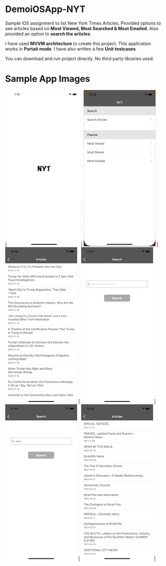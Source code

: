# DemoiOSApp-NYT
Sample iOS assignment to list New York Times Articles. Provided options to see articles based on **Most Viewed, Most Searched & Most Emailed**. Also provided an option to **search the articles**.

I have used **MVVM architecture** to create this project. This application works in **Portait mode**. I have also written a few **Unit testcases**.

You can download and run project directly. No third party libraries used.

# Sample App Images

| ![alt text](https://github.com/26-max/DemoiOSApp-NYT/blob/main/DemoiOSApp-NYT/Sample%20Images/1.png) | ![alt text](https://github.com/26-max/DemoiOSApp-NYT/blob/main/DemoiOSApp-NYT/Sample%20Images/2.png) | ![alt text](https://github.com/26-max/DemoiOSApp-NYT/blob/main/DemoiOSApp-NYT/Sample%20Images/3.png) | ![alt text](https://github.com/26-max/DemoiOSApp-NYT/blob/main/DemoiOSApp-NYT/Sample%20Images/4.png) | ![alt text](https://github.com/26-max/DemoiOSApp-NYT/blob/main/DemoiOSApp-NYT/Sample%20Images/5.png) | ![alt text](https://github.com/26-max/DemoiOSApp-NYT/blob/main/DemoiOSApp-NYT/Sample%20Images/6.png) |
